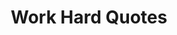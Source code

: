 ---
title: Work Hard Quotes
description: "Find the perfect work hard quotes, videos and images hand-picked by our the team at GetInspired365 -
Your Daily Dose of Inspiration."
image: "https://images.unsplash.com/photo-1534691157507-c2cb7d55102a?ixlib=rb-1.2.1&ixid=eyJhcHBfaWQiOjEyMDd9&auto=format&fit=crop&w=500&q=60"
tags: ["volleyball"]
summary: "These meaningful quotes and videos explore the idea of hard work, something Steve could learn something from."
---